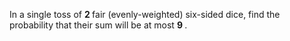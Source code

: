 In a single toss of <B> 2 </B> fair (evenly-weighted) six-sided dice, find the probability that their sum will be at most <B> 9 </B>.
